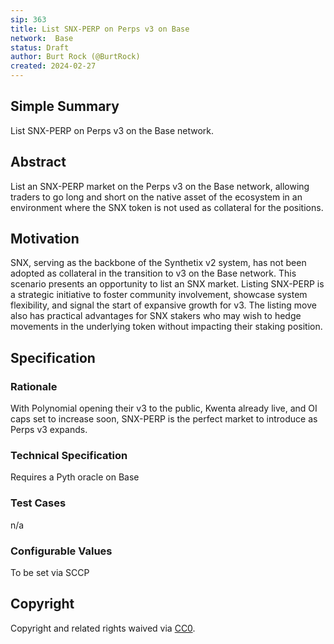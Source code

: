 ```yaml
---
sip: 363
title: List SNX-PERP on Perps v3 on Base
network:  Base
status: Draft
author: Burt Rock (@BurtRock)
created: 2024-02-27
---
```


## Simple Summary

List SNX-PERP on Perps v3 on the Base network.

## Abstract

List an SNX-PERP market on the Perps v3 on the Base network, allowing traders to go long and short on the native asset of the ecosystem in an environment where the SNX token is not used as collateral for the positions.

## Motivation

SNX, serving as the backbone of the Synthetix v2 system, has not been adopted as collateral in the transition to v3 on the Base network. This scenario presents an opportunity to list an SNX market. Listing SNX-PERP is a strategic initiative to foster community involvement, showcase system flexibility, and signal the start of expansive growth for v3. The listing move also has practical advantages for SNX stakers who may wish to hedge movements in the underlying token without impacting their staking position.

## Specification

### Rationale

With Polynomial opening their v3 to the public, Kwenta already live, and OI caps set to increase soon, SNX-PERP is the perfect market to introduce as Perps v3 expands.

### Technical Specification

Requires a Pyth oracle on Base

### Test Cases

n/a

### Configurable Values

To be set via SCCP

## Copyright

Copyright and related rights waived via [CC0](https://creativecommons.org/publicdomain/zero/1.0/).
